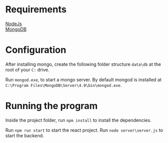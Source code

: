 # Requirements

[NodeJs](https://nodejs.org/en/)  
[MongoDB](https://www.mongodb.com/download-center/community)

# Configuration

After installing mongo, create the following folder structure `data\db` at the root of your `C:` drive.

Run `mongod.exe`, to start a mongo server. By default mongod is installed at `C:\Program Files\MongoDB\Server\4.0\bin\mongod.exe`.

# Running the program

Inside the project folder, run `npm install` to install the dependencies.

Run `npm run start` to start the react project.
Run `node server\server.js` to start the backend.
